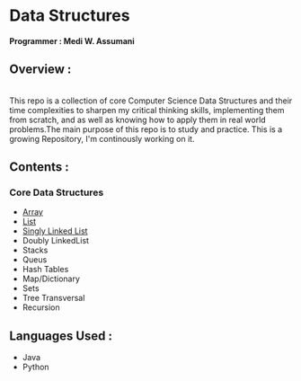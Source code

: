 <a href = "https://jupitervidya.com/wp-content/uploads/2014/02/data-structures-training-bangalore-jupiter-vidya.jpg" width = 50 height = 50></a>


# Data Structures </br>

#### Programmer : Medi W. Assumani
## Overview : 
</br>
This repo is a collection of core Computer Science Data Structures and their time complexities to sharpen my critical thinking skills, implementing them from scratch, and  as well as knowing how to apply them in real world problems.The main purpose of this repo is to study and practice. This is a growing Repository, I'm continously working on it.

## Contents : </br>

### Core Data Structures

* <a href = "https://github.com/MediBoss/DataSructures/tree/master/Java/Array">Array</a>
* <a href = "https://github.com/MediBoss/DataSructures/tree/master/Java/List">List</a>
* <a href = "https://github.com/MediBoss/DataSructures/tree/master/Java/LinkedList"> Singly Linked List</a>
* Doubly LinkedList
* Stacks
* Queus
* Hash Tables
* Map/Dictionary
* Sets
* Tree Transversal
* Recursion

## Languages Used : 

* Java
* Python


